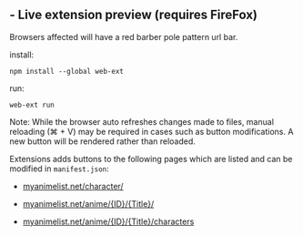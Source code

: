 ## - Live extension preview (requires FireFox)

Browsers affected will have a red barber pole pattern url bar.

install:

```npm install --global web-ext```

run:

```web-ext run ```

Note:
While the browser auto refreshes changes made to files, manual reloading (⌘ + V) may be required in cases such as button modifications. A new button will be rendered rather than reloaded.

Extensions adds buttons to the following pages which are listed and can be modified in `manifest.json`:

* [myanimelist.net/character/]()

* [myanimelist.net/anime/{ID}/{Title}/]()

* [myanimelist.net/anime/{ID}/{Title}/characters]()